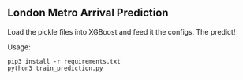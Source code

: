 ## London Metro Arrival Prediction

Load the pickle files into XGBoost and feed it the configs. The predict!

Usage:
```
pip3 install -r requirements.txt
python3 train_prediction.py
